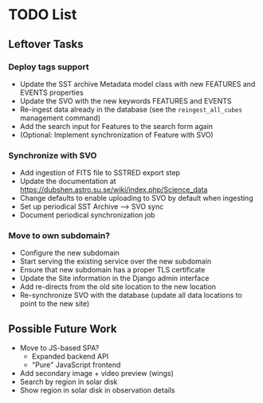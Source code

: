 # TODO List

## Leftover Tasks

### Deploy tags support

 * Update the SST archive Metadata model class with new FEATURES and EVENTS properties
 * Update the SVO with the new keywords FEATURES and EVENTS
 * Re-ingest data already in the database (see the `reingest_all_cubes` management command)
 * Add the search input for Features to the search form again
 * (Optional: Implement synchronization of Feature with SVO)

### Synchronize with SVO

 * Add ingestion of FITS file to SSTRED export step
 * Update the documentation at https://dubshen.astro.su.se/wiki/index.php/Science_data
 * Change defaults to enable uploading to SVO by default when ingesting
 * Set up periodical SST Archive --> SVO sync
 * Document periodical synchronization job

### Move to own subdomain?

 * Configure the new subdomain
 * Start serving the existing service over the new subdomain
 * Ensure that new subdomain has a proper TLS certificate
 * Update the Site information in the Django admin interface
 * Add re-directs from the old site location to the new location
 * Re-synchronize SVO with the database (update all data locations to point to the new site)

## Possible Future Work

 * Move to JS-based SPA?
   - Expanded backend API
   - "Pure" JavaScript frontend
 * Add secondary image + video preview (wings)
 * Search by region in solar disk
 * Show region in solar disk in observation details
 